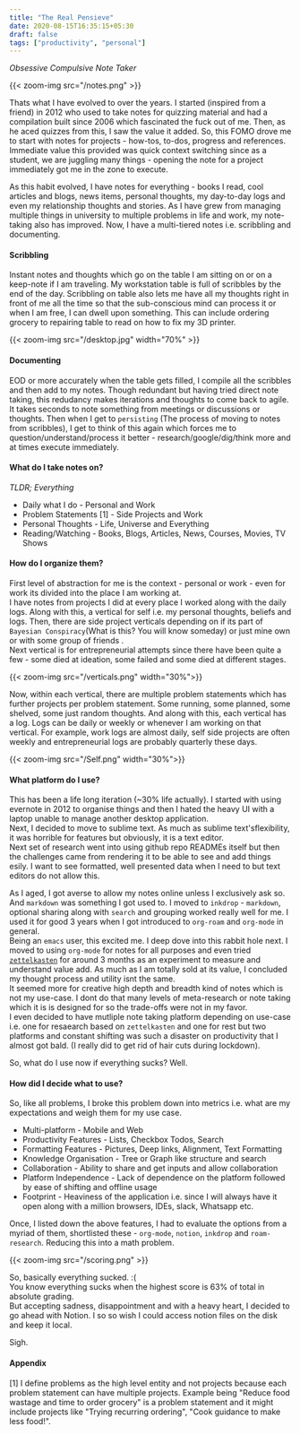 ```yaml
---
title: "The Real Pensieve"
date: 2020-08-15T16:35:15+05:30
draft: false
tags: ["productivity", "personal"]
---
```




_Obsessive Compulsive Note Taker_  

{{< zoom-img src="/notes.png" >}}

Thats what I have evolved to over the years. I started (inspired from a friend) in 2012 who used to take notes for quizzing material and had a compilation built since 2006 which fascinated the fuck out of me. Then, as he aced quizzes from this,  I saw the value it added. So, this FOMO drove me to start with notes for projects - how-tos, to-dos, progress and references. Immediate value this provided was quick context switching since as a student, we are juggling many things - opening the note for a project immediately got me in the zone to execute.

As this habit evolved, I have notes for everything - books I read, cool articles and blogs, news items, personal thoughts, my day-to-day logs and even my relationship thoughts and stories. As I have grew from managing multiple things in university to multiple problems in life and work, my note-taking also has improved. Now, I have a multi-tiered notes i.e. scribbling and documenting.

#### Scribbling
Instant notes and thoughts which go on the table I am sitting on or on a keep-note if I am traveling. My workstation table is full of scribbles by the end of the day. Scribbling on table also lets me have all my thoughts right in front of me all the time so that the sub-conscious mind can process it or when I am free, I can dwell upon something. This can include ordering grocery to repairing table to read on how to fix my 3D printer.


{{< zoom-img src="/desktop.jpg" width="70%" >}}


#### Documenting
EOD or more accurately when the table gets filled, I compile all the scribbles and then add to my notes. Though redundant but having tried direct note taking, this redudancy makes iterations and thoughts to come back to agile. 
It takes seconds to note something from meetings or discussions or thoughts.  Then when I get to `persisting` (The process of moving to notes from scribbles), I get to think of this again which forces me to question/understand/process it better -  research/google/dig/think more and at times execute immediately.


#### What do I take notes on?
*TLDR; Everything*
- Daily what I do - Personal and Work
- Problem Statements [1] -  Side Projects and Work 
- Personal Thoughts - Life, Universe and Everything
- Reading/Watching - Books, Blogs, Articles, News, Courses, Movies, TV Shows

#### How do I organize them?  
First level of abstraction for me is the context - personal or work - even for work its divided into the place I am working at.  
I have notes from projects I did at every place I worked along with the daily logs. Along with this, a vertical for self i.e. my personal thoughts, beliefs and logs. 
Then, there are side project verticals depending on if its part of `Bayesian Conspiracy`(What is this? You will know someday) or just mine own or with some group of friends .  
Next vertical is for entrepreneurial attempts since there have been quite a few - some died at ideation, some failed and some died at different stages.


{{< zoom-img src="/verticals.png" width="30%">}}


Now, within each vertical, there are multiple problem statements which has further projects per problem statement. Some running, some planned, some shelved, some just random thoughts. And along with this, each vertical has a log. Logs can be daily or weekly or whenever I am working on that vertical. For example, work logs are almost daily, self side projects are often weekly and entrepreneurial logs are probably quarterly these days. 

{{< zoom-img src="/Self.png" width="30%">}}

#### What platform do I use?
This has been a life long iteration (~30% life actually). I started with using evernote in 2012 to organise things and then I hated the heavy UI with a laptop unable to manage another desktop application.  
Next, I decided to move to sublime text. As much as sublime text'sflexibility, it was horrible for features but obviously, it is a text editor.  
Next set of research went into using github repo READMEs itself but then the challenges came from rendering it to be able to see and add things esily. I want to see formatted, well presented data when I need to but text editors do not allow this.

As I aged, I got averse to allow my notes online unless I exclusively ask so. And `markdown` was something I got used to. I moved to `inkdrop` - `markdown`, optional sharing along with `search` and grouping worked really well for me. I used it for good 3 years when I got introduced to `org-roam` and `org-mode` in general.  
Being an `emacs` user, this excited me. I deep dove into this rabbit hole next. I moved to using `org-mode` for notes for all purposes and even tried [`zettelkasten`](https://en.wikipedia.org/wiki/Zettelkasten) for around 3 months as an experiment to measure and understand value add. As much as I am totally sold at its value, I concluded my thought process and utility isnt the same.  
It seemed more for creative high depth and breadth kind of notes which is not my use-case. I dont do that many levels of meta-research or note taking which it is is designed for so the trade-offs were not in my favor.  
I even decided to have mutliple note taking platform depending on use-case i.e. one for resaearch based on `zettelkasten` and one for rest but two platforms and constant shifting was such a disaster on productivity that I almost got bald. (I really did to get rid of hair cuts during lockdown).

So, what do I use now if everything sucks? Well. 

#### How did I decide what to use?
So, like all problems, I broke this problem down into metrics i.e. what are my expectations and weigh them for my use case.  
- Multi-platform - Mobile and Web
- Productivity Features - Lists, Checkbox Todos, Search
- Formatting Features - Pictures, Deep links, Alignment, Text Formatting
- Knowledge Organisation - Tree or Graph like structure and search
- Collaboration - Ability to share and get inputs and allow collaboration
- Platform Independence - Lack of dependence on the platform followed by ease of shifting and offline usage
- Footprint - Heaviness of the application i.e. since I will always have it open along with a million browsers, IDEs, slack, Whatsapp etc.

Once, I listed down the above features, I had to evaluate the options from a myriad of them, shortlisted these - `org-mode`, `notion`, `inkdrop` and  `roam-research`. Reducing this into a math problem. 


{{< zoom-img src="/scoring.png" >}}


So, basically everything sucked. :(  
You know everything sucks when the highest score is 63% of total in absolute grading.  
But accepting sadness, disappointment and with a heavy heart, I decided to go ahead with Notion. I so so wish I could access notion files on the disk and keep it local. 

Sigh.


#### Appendix


[1] I define problems as the high level entity and not projects because each problem statement can have multiple projects. Example being "Reduce food wastage and time to order grocery" is a problem statement and it might include projects like "Trying recurring ordering", "Cook guidance to make less food!".

